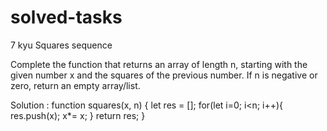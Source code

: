 # solved-tasks

7 kyu Squares sequence

Complete the function that returns an array of length n, 
starting with the given number x and the squares of the previous number. 
If n is negative or zero, return an empty array/list.

Solution :
function squares(x, n) {
  let res = [];
  for(let i=0; i<n; i++){
    res.push(x);
    x*= x;
  }
  return res;
}

